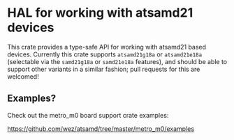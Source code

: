 # HAL for working with atsamd21 devices

This crate provides a type-safe API for working with atsamd21 based devices.
Currently this crate supports `atsamd21g18a` or `atsamd21e18a` (selectable
via the `samd21g18a` or `samd21e18a` features), and should be able to support
other variants in a similar fashion; pull requests for this are welcomed!

## Examples?

Check out the metro_m0 board support crate examples:

https://github.com/wez/atsamd/tree/master/metro_m0/examples
